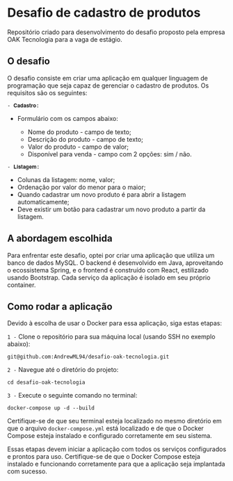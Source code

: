 # Desafio de cadastro de produtos

Repositório criado para desenvolvimento do desafio proposto pela empresa OAK Tecnologia para a vaga de estágio.

## O desafio

O desafio consiste em criar uma aplicação em qualquer linguagem de programação que seja capaz de gerenciar o cadastro de produtos. Os requisitos são os seguintes:

`- 𝐂𝐚𝐝𝐚𝐬𝐭𝐫𝐨:`

  - Formulário com os campos abaixo:

    - Nome do produto - campo de texto;
    - Descrição do produto - campo de texto;
    - Valor do produto - campo de valor;
    - Disponível para venda - campo com 2 opções: sim / não.

`- 𝐋𝐢𝐬𝐭𝐚𝐠𝐞𝐦:`

  - Colunas da listagem: nome, valor;
  - Ordenação por valor do menor para o maior;
  - Quando cadastrar um novo produto é para abrir a listagem automaticamente;
  - Deve existir um botão para cadastrar um novo produto a partir da listagem.

## A abordagem escolhida

Para enfrentar este desafio, optei por criar uma aplicação que utiliza um banco de dados MySQL. O backend é desenvolvido em Java, aproveitando o ecossistema Spring, e o frontend é construído com React, estilizado usando Bootstrap. Cada serviço da aplicação é isolado em seu próprio container.

## Como rodar a aplicação

Devido à escolha de usar o Docker para essa aplicação, siga estas etapas:

`1 -` Clone o repositório para sua máquina local (usando SSH no exemplo abaixo):

```
git@github.com:AndrewML94/desafio-oak-tecnologia.git
```

`2 -` Navegue até o diretório do projeto:

```
cd desafio-oak-tecnologia
```

`3 -` Execute o seguinte comando no terminal:

```
docker-compose up -d --build
```

Certifique-se de que seu terminal esteja localizado no mesmo diretório em que o arquivo `docker-compose.yml` está localizado e de que o Docker Compose esteja instalado e configurado corretamente em seu sistema.

Essas etapas devem iniciar a aplicação com todos os serviços configurados e prontos para uso. Certifique-se de que o Docker Compose esteja instalado e funcionando corretamente para que a aplicação seja implantada com sucesso.

